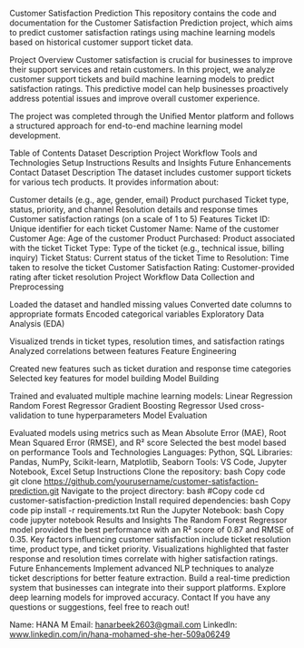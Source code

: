 Customer Satisfaction Prediction
This repository contains the code and documentation for the Customer Satisfaction Prediction project, which aims to predict customer satisfaction ratings using machine learning models based on historical customer support ticket data.

Project Overview
Customer satisfaction is crucial for businesses to improve their support services and retain customers. In this project, we analyze customer support tickets and build machine learning models to predict satisfaction ratings. This predictive model can help businesses proactively address potential issues and improve overall customer experience.

The project was completed through the Unified Mentor platform and follows a structured approach for end-to-end machine learning model development.

Table of Contents
Dataset Description
Project Workflow
Tools and Technologies
Setup Instructions
Results and Insights
Future Enhancements
Contact
Dataset Description
The dataset includes customer support tickets for various tech products. It provides information about:

Customer details (e.g., age, gender, email)
Product purchased
Ticket type, status, priority, and channel
Resolution details and response times
Customer satisfaction ratings (on a scale of 1 to 5)
Features
Ticket ID: Unique identifier for each ticket
Customer Name: Name of the customer
Customer Age: Age of the customer
Product Purchased: Product associated with the ticket
Ticket Type: Type of the ticket (e.g., technical issue, billing inquiry)
Ticket Status: Current status of the ticket
Time to Resolution: Time taken to resolve the ticket
Customer Satisfaction Rating: Customer-provided rating after ticket resolution
Project Workflow
Data Collection and Preprocessing

Loaded the dataset and handled missing values
Converted date columns to appropriate formats
Encoded categorical variables
Exploratory Data Analysis (EDA)

Visualized trends in ticket types, resolution times, and satisfaction ratings
Analyzed correlations between features
Feature Engineering

Created new features such as ticket duration and response time categories
Selected key features for model building
Model Building

Trained and evaluated multiple machine learning models:
Linear Regression
Random Forest Regressor
Gradient Boosting Regressor
Used cross-validation to tune hyperparameters
Model Evaluation

Evaluated models using metrics such as Mean Absolute Error (MAE), Root Mean Squared Error (RMSE), and R² score
Selected the best model based on performance
Tools and Technologies
Languages: Python, SQL
Libraries: Pandas, NumPy, Scikit-learn, Matplotlib, Seaborn
Tools: VS Code, Jupyter Notebook, Excel
Setup Instructions
Clone the repository:
bash
Copy code
git clone https://github.com/yourusername/customer-satisfaction-prediction.git
Navigate to the project directory:
bash
#Copy code
cd customer-satisfaction-prediction
Install required dependencies:
bash
Copy code
pip install -r requirements.txt
Run the Jupyter Notebook:
bash
Copy code
jupyter notebook
Results and Insights
The Random Forest Regressor model provided the best performance with an R² score of 0.87 and RMSE of 0.35.
Key factors influencing customer satisfaction include ticket resolution time, product type, and ticket priority.
Visualizations highlighted that faster response and resolution times correlate with higher satisfaction ratings.
Future Enhancements
Implement advanced NLP techniques to analyze ticket descriptions for better feature extraction.
Build a real-time prediction system that businesses can integrate into their support platforms.
Explore deep learning models for improved accuracy.
Contact
If you have any questions or suggestions, feel free to reach out!

Name: HANA M
Email: hanarbeek2603@gmail.com
LinkedIn: www.linkedin.com/in/hana-mohamed-she-her-509a06249    

